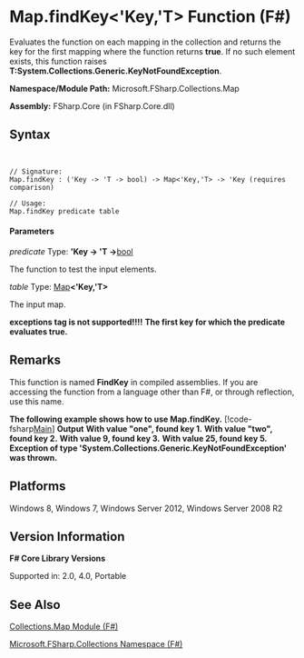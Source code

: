# Map.findKey<'Key,'T> Function (F#)

Evaluates the function on each mapping in the collection and returns the key for the first mapping where the function returns **true**. If no such element exists, this function raises **T:System.Collections.Generic.KeyNotFoundException**.

**Namespace/Module Path:** Microsoft.FSharp.Collections.Map

**Assembly:** FSharp.Core (in FSharp.Core.dll)


## Syntax


```


// Signature:
Map.findKey : ('Key -> 'T -> bool) -> Map<'Key,'T> -> 'Key (requires comparison)

// Usage:
Map.findKey predicate table

```



#### Parameters
*predicate*
Type: **'Key -&gt; 'T -&gt;**[bool](http://msdn.microsoft.com/en-us/library/89c0cf9c-49ce-4207-a3be-555851a67dd5)


The function to test the input elements.


*table*
Type: [Map](http://msdn.microsoft.com/en-us/library/975316ea-55e3-4987-9994-90897ad45664)**&lt;'Key,'T&gt;**


The input map.



**exceptions tag is not supported!!!!**
**The first key for which the predicate evaluates true.**
## Remarks
This function is named **FindKey** in compiled assemblies. If you are accessing the function from a language other than F#, or through reflection, use this name.

**The following example shows how to use Map.findKey.**
[!code-fsharp[Main](snippets/fsmaps/snippet7.fs)]
**Output**
**With value "one", found key 1.**
**With value "two", found key 2.**
**With value 9, found key 3.**
**With value 25, found key 5.**
**Exception of type 'System.Collections.Generic.KeyNotFoundException' was thrown.**
## Platforms
Windows 8, Windows 7, Windows Server 2012, Windows Server 2008 R2


## Version Information
**F# Core Library Versions**

Supported in: 2.0, 4.0, Portable




## See Also
[Collections.Map Module &#40;F&#35;&#41;](Collections.Map-Module-%5BFSharp%5D.md)

[Microsoft.FSharp.Collections Namespace &#40;F&#35;&#41;](Microsoft.FSharp.Collections-Namespace-%5BFSharp%5D.md)

